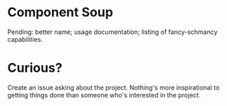 # Component Soup

Pending: better name; usage documentation; listing of fancy-schmancy
capabilities.

# Curious?

Create an issue asking about the project. Nothing's more inspirational to
getting things done than someone who's interested in the project.

